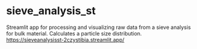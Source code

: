 # sieve_analysis_st
Streamlit app for processing and visualizing raw data from a sieve analysis for bulk material. Calculates a particle size distribution.
https://sieveanalysisst-2czystibia.streamlit.app/
